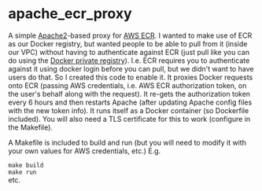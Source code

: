 # apache_ecr_proxy

A simple [Apache2](https://httpd.apache.org/)-based proxy for [AWS ECR](https://aws.amazon.com/ecr/). I wanted to make use of ECR as our Docker registry, but wanted people to be able to pull from it (inside our VPC) without having to authenticate against ECR (just pull like you can do using the [Docker private registry](https://distribution.github.io/distribution/)). I.e. ECR requires you to authenticate against it using docker login before you can pull, but we didn't want to have users do that. So I created this code to enable it. It proxies Docker requests onto ECR (passing AWS credentials, i.e. AWS ECR authorization token, on the user's behalf along with the request). It re-gets the authorization token every 6 hours and then restarts Apache (after updating Apache config files with the new token info). It runs itself as a Docker container (so Dockerfile included). You will also need a TLS certificate for this to work (configure in the Makefile).

A Makefile is included to build and run (but you will need to modify it with your own values for AWS credentials, etc.) E.g.

`make build`\
`make run`\
etc.
